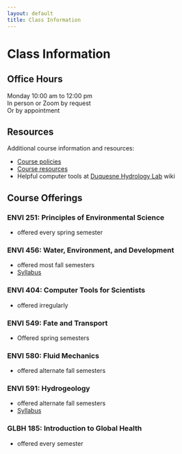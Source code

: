 ```yaml
---
layout: default
title: Class Information
---
```

# Class Information  
## Office Hours  
Monday 10:00 am to 12:00 pm  
In person or Zoom by request  
Or by appointment  

## Resources  
Additional course information and resources:  
- [Course policies](coursepolicies.html)  
- [Course resources](courseresources.html)  
- Helpful computer tools at [Duquesne Hydrology Lab](https://github.com/hydro-lab/hydro-lab.github.io/wiki) wiki  

## Course Offerings  
### ENVI 251: Principles of Environmental Science  
- offered every spring semester  

### ENVI 456: Water, Environment, and Development  
- offered most fall semesters  
- [Syllabus](waterdev.html)  

### ENVI 404: Computer Tools for Scientists
- offered irregularly  

### ENVI 549: Fate and Transport
- Offered spring semesters  

### ENVI 580: Fluid Mechanics
- offered alternate fall semesters  

### ENVI 591: Hydrogeology  
- offered alternate fall semesters  
- [Syllabus](hydrogeology.html)  

### GLBH 185: Introduction to Global Health  
- offered every semester  
